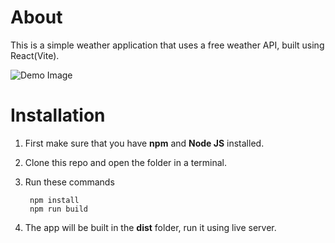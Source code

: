 # About

This is a simple weather application that uses a free weather API, built using React(Vite).

![Demo Image](https://www.aayushupreti.com.np/assets/weather-d0603fc9.png)

# Installation

1. First make sure that you have **npm** and **Node JS** installed.
2. Clone this repo and open the folder in a terminal.
3. Run these commands

   ```
    npm install
    npm run build
   ```

4. The app will be built in the **dist** folder, run it using live server.
